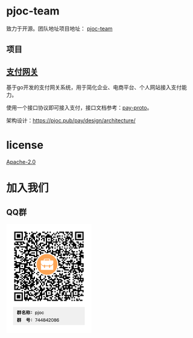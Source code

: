 # pjoc-team
致力于开源。团队地址项目地址：
[pjoc-team](https://github.com/pjoc-team)

## 项目

## [支付网关](https://github.com/pjoc-team/pay-gateway)

基于go开发的支付网关系统，用于简化企业、电商平台、个人网站接入支付能力。

使用一个接口协议即可接入支付，接口文档参考：[pay-proto](https://pjoc.pub/pay-proto/?urls.primaryName=pay_gateway.swagger.json)。

架构设计：https://pjoc.pub/pay/design/architecture/

# license
[Apache-2.0](https://www.apache.org/licenses/LICENSE-2.0)

# 加入我们
## QQ群
![](img/pjoc-qq.png)


